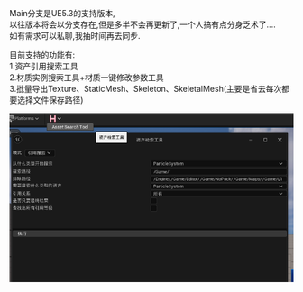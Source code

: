 Main分支是UE5.3的支持版本,   
以往版本将会以分支存在,但是多半不会再更新了,一个人搞有点分身乏术了....   
如有需求可以私聊,我抽时间再去同步.   

目前支持的功能有:    
1.资产引用搜索工具    
2.材质实例搜索工具+材质一键修改参数工具     
3.批量导出Texture、StaticMesh、Skeleton、SkeletalMesh(主要是省去每次都要选择文件保存路径)     
     
![PreviewImageCube](/screenshot.png) 
